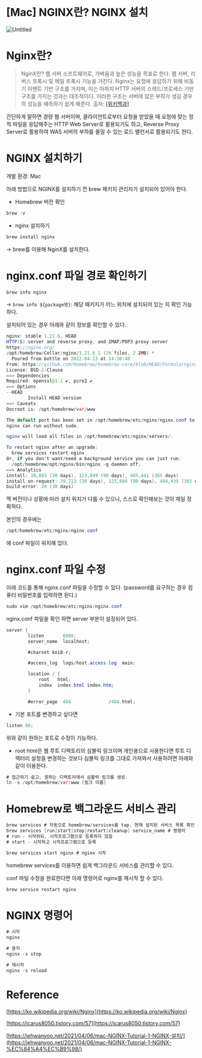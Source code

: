 # [Mac] NGINX란? NGINX 설치

![Untitled](https://s3-us-west-2.amazonaws.com/secure.notion-static.com/7ae9848f-bbda-4700-837e-902362a7bbed/Untitled.png)

# Nginx란?

> NginX란? 
웹 서버 소프트웨어로, 가벼움과 높은 성능을 목표로 한다.
웹 서버, 리버스 프록시 및 메일 프록시 기능을 가진다. Nginx는 요청에 응답하기 위해 비동기 이벤트 기반 구조를 가지며, 이는 아파치 HTTP 서버의 스레드/프로세스 기반 구조를 가지는 것과는 대조적이다. 
이러한 구조는 서버에 많은 부하가 생길 경우의 성능을 예측하기 쉽게 해준다.
출처: [[위키백과]](https://ko.wikipedia.org/wiki/Nginx)
> 

간단하게 말하면 경량 웹 서버이며, 클라이언트로부터 요청을 받았을 때 요청에 맞는 정적 파일을 응답해주는 HTTP Web Server로 활용되기도 하고, Reverse Proxy Server로 활용하여 WAS 서버의 부하를 줄일 수 있는 로드 밸런서로 활용되기도 한다.

# NGINX 설치하기

개발 환경: Mac 

아래 방법으로 NGINX를 설치하기 전 brew 패키지 관리자가 설치되어 있어야 한다.

- Homebrew 버전 확인

```java
brew -v
```

- nginx 설치하기

```java
brew install nginx
```

→ brew를 이용해 NginX를 설치한다.

# nginx.conf 파일 경로 확인하기

```java
brew info nginx
```

→ `brew info ${package명}`: 해당 패키지가 어느 위치에 설치되어 있는 지 확인 가능하다.

설치되어 있는 경우 아래와 같이 정보를 확인할 수 있다.

```java
nginx: stable 1.21.6, HEAD
HTTP(S) server and reverse proxy, and IMAP/POP3 proxy server
https://nginx.org/
/opt/homebrew/Cellar/nginx/1.21.6_1 (26 files, 2.2MB) *
  Poured from bottle on 2022-04-13 at 14:30:40
From: https://github.com/Homebrew/homebrew-core/blob/HEAD/Formula/nginx.rb
License: BSD-2-Clause
==> Dependencies
Required: openssl@1.1 ✔, pcre2 ✔
==> Options
--HEAD
        Install HEAD version
==> Caveats
Docroot is: /opt/homebrew/var/www

The default port has been set in /opt/homebrew/etc/nginx/nginx.conf to 8080 so that
nginx can run without sudo.

nginx will load all files in /opt/homebrew/etc/nginx/servers/.

To restart nginx after an upgrade:
  brew services restart nginx
Or, if you don't want/need a background service you can just run:
  /opt/homebrew/opt/nginx/bin/nginx -g daemon off;
==> Analytics
install: 39,803 (30 days), 123,899 (90 days), 485,441 (365 days)
install-on-request: 39,713 (30 days), 123,684 (90 days), 484,435 (365 days)
build-error: 24 (30 days)
```

맥 버전이나 상황에 따라 설치 위치가 다를 수 있으니, 스스로 확인해보는 것이 제일 정확하다.

본인의 경우에는

```java
/opt/homebrew/etc/nginx/nginx.conf
```

에 conf 파일이 위치해 있다.

# nginx.conf 파일 수정

아래 코드를 통해 nginx.conf 파일을 수정할 수 있다. (password를 요구하는 경우 컴퓨터 비밀번호를 입력하면 된다.)

```java
sudo vim /opt/homebrew/etc/nginx/nginx.conf
```

nginx.conf 파일을 확인 하면 server 부분이 설정되어 있다.

```java
server {
        listen       8080;
        server_name  localhost;

        #charset koi8-r;

        #access_log  logs/host.access.log  main;

        location / {
            root   html;
            index  index.html index.htm;
        }

        #error_page  404              /404.html;
```

- 기본 포트를 변경하고 싶다면

```java
listen 80; 
```

위와 같이 원하는 포트로 수정이 가능하다.

- root html은 웹 루트 디렉토리의 심볼릭 링크이며 개인용으로 사용한다면 루트 디렉터리 설정을 변경하는 것보다 심볼릭 링크를 그대로 가져와서 사용하려면 아래와 같이 이용한다.

```java
# 접근하기 쉽고, 원하는 디렉토리에서 심볼릭 링크를 생성.
ln -s /opt/homebrew/var/www [링크 이름]
```

# Homebrew로 백그라운드 서비스 관리

```java
brew services # 자동으로 homebrew/services를 tap, 현재 설치된 서비스 목록 확인
brew services [run|start|stop|restart|cleanup] service_name # 명령어
# run - 시작하되, 시작프로그램으로 등록하지 않음
# start - 시작하고 시작프로그램으로 등록

brew services start nginx # nginx 시작
```

homebrew services를 이용하면 쉽게 백그라운드 서비스를 관리할 수 있다.

conf 파일 수정을 완료한다면 아래 명령어로 nginx를 재시작 할 수 있다.

```java
brew service restart nginx
```

# NGINX 명령어

```java
# 시작
nginx

# 중지
nginx -s stop

# 재시작
nginx -s reload
```

# Reference

[https://ko.wikipedia.org/wiki/Nginx](https://ko.wikipedia.org/wiki/Nginx)

[https://icarus8050.tistory.com/57](https://icarus8050.tistory.com/57)

[https://jehwanyoo.net/2021/04/06/mac-NGINX-Tutorial-1-NGINX-설치/](https://jehwanyoo.net/2021/04/06/mac-NGINX-Tutorial-1-NGINX-%EC%84%A4%EC%B9%98/)